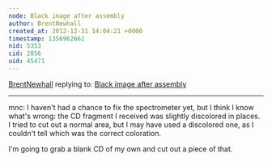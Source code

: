 ```yaml
---
node: Black image after assembly
author: BrentNewhall
created_at: 2012-12-31 14:04:21 +0000
timestamp: 1356962661
nid: 5353
cid: 2856
uid: 45471
---
```




[BrentNewhall](../profile/BrentNewhall) replying to: [Black image after assembly](../notes/brentnewhall/12-26-2012/black-image-after-assembly)

----
mnc: I haven't had a chance to fix the spectrometer yet, but I think I know what's wrong: the CD fragment I received was slightly discolored in places. I tried to cut out a normal area, but I may have used a discolored one, as I couldn't tell which was the correct coloration.

I'm going to grab a blank CD of my own and cut out a piece of that.